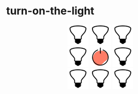 # turn-on-the-light

<div align="center">
  <a href='https://noweh-scripts.000webhostapp.com/github-push-repository.php'><img src="https://raw.githubusercontent.com/noweh/turn-on-the-light/master/assets/bulb-off.png" alt="Bulb OFF" height="56"/></a>
  <a href='https://noweh-scripts.000webhostapp.com/github-push-repository.php'><img src="https://raw.githubusercontent.com/noweh/turn-on-the-light/master/assets/bulb-off.png" alt="Bulb OFF" height="56"/></a>
  <a href='https://noweh-scripts.000webhostapp.com/github-push-repository.php'><img src="https://raw.githubusercontent.com/noweh/turn-on-the-light/master/assets/bulb-off.png" alt="Bulb OFF" height="56"/></a>
</div>
<div align="center">
  <a href='https://noweh-scripts.000webhostapp.com/github-push-repository.php'><img src="https://raw.githubusercontent.com/noweh/turn-on-the-light/master/assets/bulb-off.png" alt="Bulb OFF" height="56"/></a>
  <a href="https://noweh-scripts.000webhostapp.com/github-push-repository.php"><img src="https://raw.githubusercontent.com/noweh/turn-on-the-light/master/assets/power-off.png" alt="Power OFF" height="56"/></a>
  <a href='https://noweh-scripts.000webhostapp.com/github-push-repository.php'><img src="https://raw.githubusercontent.com/noweh/turn-on-the-light/master/assets/bulb-off.png" alt="Bulb OFF" height="56"/></a>
</div>
<div align="center">
  <a href='https://noweh-scripts.000webhostapp.com/github-push-repository.php'><img src="https://raw.githubusercontent.com/noweh/turn-on-the-light/master/assets/bulb-off.png" alt="Bulb OFF" height="56"/></a>
  <a href='https://noweh-scripts.000webhostapp.com/github-push-repository.php'><img src="https://raw.githubusercontent.com/noweh/turn-on-the-light/master/assets/bulb-off.png" alt="Bulb OFF" height="56"/></a>
  <a href='https://noweh-scripts.000webhostapp.com/github-push-repository.php'><img src="https://raw.githubusercontent.com/noweh/turn-on-the-light/master/assets/bulb-off.png" alt="Bulb OFF" height="56"/></a>
</div>
